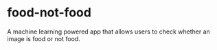 # food-not-food

A machine learning powered app that allows users to check whether an image is food or not food.
